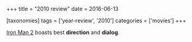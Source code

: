 +++
title = "2010 review"
date = 2016-06-13

[taxonomies]
tags = ['year-review', '2010']
categories = ['movies']
+++

[Iron Man 2] boasts best **direction** and **dialog**.

  [Iron Man 2]: http://movies.tshepang.net/iron-man-2
